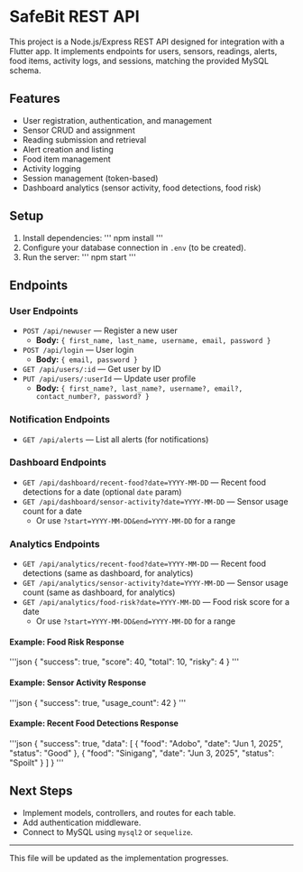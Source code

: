 # SafeBit REST API

This project is a Node.js/Express REST API designed for integration with a Flutter app. It implements endpoints for users, sensors, readings, alerts, food items, activity logs, and sessions, matching the provided MySQL schema.

## Features
- User registration, authentication, and management
- Sensor CRUD and assignment
- Reading submission and retrieval
- Alert creation and listing
- Food item management
- Activity logging
- Session management (token-based)
- Dashboard analytics (sensor activity, food detections, food risk)

## Setup
1. Install dependencies:
'''
npm install
'''
2. Configure your database connection in `.env` (to be created).
3. Run the server:
'''
npm start
'''

## Endpoints

### User Endpoints
- `POST /api/newuser` — Register a new user
  - **Body:** `{ first_name, last_name, username, email, password }`
- `POST /api/login` — User login
  - **Body:** `{ email, password }`
- `GET /api/users/:id` — Get user by ID
- `PUT /api/users/:userId` — Update user profile
  - **Body:** `{ first_name?, last_name?, username?, email?, contact_number?, password? }`

### Notification Endpoints
- `GET /api/alerts` — List all alerts (for notifications)

### Dashboard Endpoints
- `GET /api/dashboard/recent-food?date=YYYY-MM-DD` — Recent food detections for a date (optional `date` param)
- `GET /api/dashboard/sensor-activity?date=YYYY-MM-DD` — Sensor usage count for a date
  - Or use `?start=YYYY-MM-DD&end=YYYY-MM-DD` for a range

### Analytics Endpoints
- `GET /api/analytics/recent-food?date=YYYY-MM-DD` — Recent food detections (same as dashboard, for analytics)
- `GET /api/analytics/sensor-activity?date=YYYY-MM-DD` — Sensor usage count (same as dashboard, for analytics)
- `GET /api/analytics/food-risk?date=YYYY-MM-DD` — Food risk score for a date
  - Or use `?start=YYYY-MM-DD&end=YYYY-MM-DD` for a range

#### Example: Food Risk Response
'''json
{
  "success": true,
  "score": 40,
  "total": 10,
  "risky": 4
}
'''

#### Example: Sensor Activity Response
'''json
{
  "success": true,
  "usage_count": 42
}
'''

#### Example: Recent Food Detections Response
'''json
{
  "success": true,
  "data": [
    { "food": "Adobo", "date": "Jun 1, 2025", "status": "Good" },
    { "food": "Sinigang", "date": "Jun 3, 2025", "status": "Spoilt" }
  ]
}
'''

## Next Steps
- Implement models, controllers, and routes for each table.
- Add authentication middleware.
- Connect to MySQL using `mysql2` or `sequelize`.

---

This file will be updated as the implementation progresses.